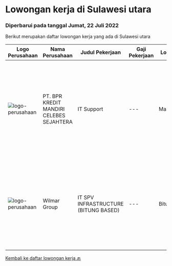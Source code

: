 
  # Lowongan kerja di Sulawesi utara

  ### Diperbarui pada tanggal Jumat, 22 Juli 2022

  Berikut merupakan daftar lowongan kerja yang ada di Sulawesi utara

  |Logo Perusahaan | Nama Perusahaan | Judul Pekerjaan | Gaji Pekerjaan | Lokasi | Deskripsi | Tanggal diunggah | Pranala |
  | -------------- | --------------- | --------------- | --------- | --------- | -------------- | ------- | ----------- |
  |![logo-perusahaan](https://image-service-cdn.seek.com.au/8e1e251831c733c392b577bd08fe9292d199ced3/ee4dce1061f3f616224767ad58cb2fc751b8d2dc)|PT. BPR KREDIT MANDIRI CELEBES SEJAHTERA|IT Support|---|Manado|Melaksanakan instalasi dan perbaikan sistem, perangkat jaringan, hardware maupun software sesuai kebutuhan perusahaan. Melakukan pengawasan dan...|Kamis, 14 Juli 2022|https://www.jobstreet.co.id/id/job/it-support-3944130?token=0~d5ca221d-1124-4665-bacd-e811deca1872&sectionRank=1&jobId=jobstreet-id-job-3944130|
|![logo-perusahaan](https://image-service-cdn.seek.com.au/5683be4817b674e99653d054bb367590069452e8/ee4dce1061f3f616224767ad58cb2fc751b8d2dc)|Wilmar Group|IT SPV INFRASTRUCTURE (BITUNG BASED)|---|Bitung|Job Description: Actively monitors and analyzes user requests, evaluates and applies solutions. Troubleshoots any IT technical issues and resolves in...|Jumat, 24 Juni 2022|https://www.jobstreet.co.id/id/job/it-spv-infrastructure-bitung-based-3933058?token=0~d5ca221d-1124-4665-bacd-e811deca1872&sectionRank=2&jobId=jobstreet-id-job-3933058|


  [Kembali ke daftar lowongan kerja 🔙](../README.md#daftar-lowongan-kerja)
  